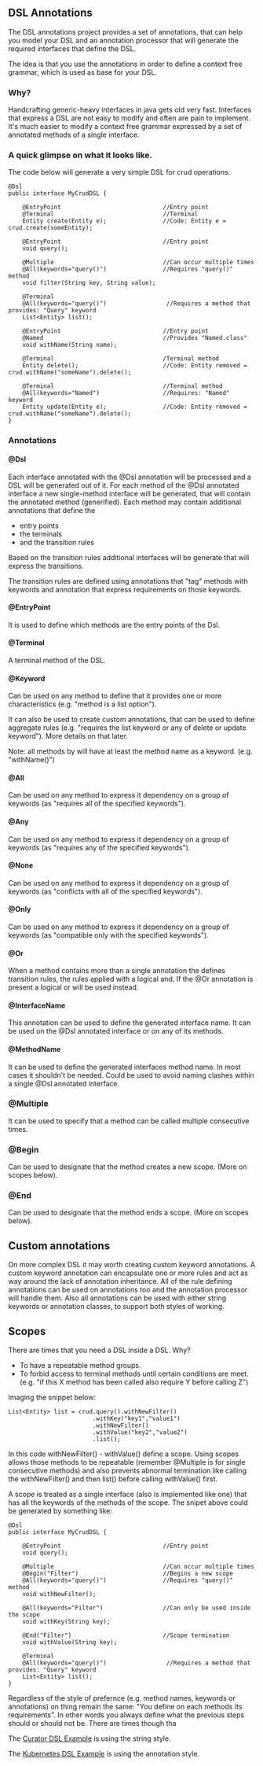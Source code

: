 ## DSL Annotations

The DSL annotations project provides a set of annotations, that can help you model your DSL and an annotation processor that will generate the required interfaces that define the DSL.

The idea is that you use the annotations in order to define a context free grammar, which is used as base for your DSL.

### Why?

Handcrafting generic-heavy interfaces in java gets old very fast. Interfaces that express a DSL are not easy to modify and often are pain to implement.
It's much easier to modify a context free grammar expressed by a set of annotated methods of a single interface.

### A quick glimpse on what it looks like.

The code below will generate a very simple DSL for crud operations:

    @Dsl
    public interface MyCrudDSL {
    
        @EntryPoint                             //Entry point
        @Terminal                               //Terminal
        Entity create(Entity e);                //Code: Entity e = crud.create(someEntity);
        
        @EntryPoint                             //Entry point
        void query();
        
        @Multiple                               //Can occur multiple times
        @All(keywords="query()")                //Requires "query()" method
        void filter(String key, String value);
        
        @Terminal
        @All(keywords="query()")                 //Requires a method that provides: "Query" keyword
        List<Entity> list();
        
        @EntryPoint                             //Entry point
        @Named                                  //Provides "Named.class"
        void withName(String name);               
        
        @Terminal                               /Terminal method
        Entity delete();                        //Code: Entity removed = crud.withName("someName").delete();
        
        @Terminal                               //Terminal method
        @All(keywords="Named")                  //Requires: "Named" keyword
        Entity update(Entity e);                //Code: Entity removed = crud.withName("someName").delete();
    }

### Annotations

#### @Dsl

Each interface annotated with the @Dsl annotation will be processed and a DSL will be generated out of it.
For each method of the @Dsl annotated interface a new single-method interface will be generated, that will contain the annotated method (generified).
Each method may contain additional annotations that define the

- entry points
- the terminals
- and the transition rules

Based on the transition rules additional interfaces will be generate that will express the transitions.

The transition rules are defined using annotations that "tag" methods with keywords and annotation that express requirements on those keywords.

#### @EntryPoint

It is used to define which methods are the entry points of the Dsl.

#### @Terminal

A terminal method of the DSL.


#### @Keyword

Can be used on any method to define that it provides one or more characteristics (e.g. "method is a list option").

It can also be used to create custom annotations, that can be used to define aggregate rules (e.g. "requires the list keyword or any of delete or update keyword"). More details on that later.

Note: all methods by will have at least the method name as a keyword. (e.g. "withName()")

#### @All

Can be used on any method to express it dependency on a group of keywords (as "requires all of the specified keywords"). 

#### @Any

Can be used on any method to express it dependency on a group of keywords (as "requires any of the specified keywords").

#### @None

Can be used on any method to express it dependency on a group of keywords (as "conflicts with all of the specified keywords").

#### @Only

Can be used on any method to express it dependency on a group of keywords (as "compatible only with the specified keywords").


#### @Or

When a method contains more than a single annotation the defines transition rules, the rules applied with a logical and. If the @Or annotation is present a logical or will be used instead.

#### @InterfaceName

This annotation can be used to define the generated interface name. It can be used on the @Dsl annotated interface or on any of its methods. 

#### @MethodName

It can be used to define the generated interfaces method name. In most cases it shouldn't be needed. Could be used to avoid naming clashes within a single @Dsl annotated interface.

### @Multiple

It can be used to specify that a method can be called multiple consecutive times.

### @Begin

Can be used to designate that the method creates a new scope. (More on scopes below).

### @End

Can be used to designate that the method ends a scope. (More on scopes below).

## Custom annotations

On more complex DSL it may worth creating custom keyword annotations. A custom keyword annotation can encapsulate one or more rules and act as way around the lack of annotation inheritance.
All of the rule defining annotations can be used on annotations too and the annotation processor will handle them. Also all annotations can be used with either string keywords or annotation classes, to support both styles of working.

## Scopes

There are times that you need a DSL inside a DSL. Why?

- To have a repeatable method groups.
- To forbid access to terminal methods until certain conditions are meet. (e.g. "if this X method has been called also require Y before calling Z")

Imaging the snippet below:

    List<Entity> list = crud.query().withNewFilter()
                            .withKey("key1","value1")            
                            .withNewFilter()    
                            .withValue("key2","value2")
                            .list();    

In this code withNewFilter() - withValue() define a scope.
Using scopes allows those methods to be repeatable (remember @Multiple is for single consecutive methods) and also prevents abnormal termination like calling the withNewFilter() and then list() before calling withValue() first.

A scope is treated as a single interface (also is implemented like one) that has all the keywords of the methods of the scope. The snipet above could be generated by something like:

    @Dsl
    public interface MyCrudDSL {
        
        @EntryPoint                             //Entry point
        void query();
        
        @Multiple                               //Can occur multiple times
        @Begin("Filter")                        //Begins a new scope
        @All(keywords="query()")                //Requires "query()" method
        void withNewFilter();
        
        @All(keywords="Filter")                 //Can only be used inside the scope
        void withKey(String key);
        
        @End("Filter")                          //Scope termination
        void withValue(String key);
              
        @Terminal
        @All(keywords="query()")                 //Requires a method that provides: "Query" keyword
        List<Entity> list();      
    }    


Regardless of the style of prefernce (e.g. method names, keywords or annotations) on thing remain the same: "You define on each methods its requirements". In other words you always define what the previous steps should or should not be.
There are times though tha



The [Curator DSL Example](../examples/curator/src/main/java/io/sundr/examples/curator/CuratorDsl.java) is using the string style.

The [Kubernetes DSL Example](../examples/kubernetes/src/main/java/io/sundr/examples/kuberentes/KubernetesDsl.java) is using the annotation style.